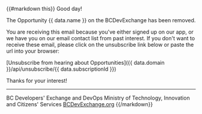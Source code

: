 {{#markdown this}}
Good day!

The Opportunity {{ data.name }} on the BCDevExchange has been removed.

You are receiving this email because you've either signed up on our app, or we have you on our email contact list from past interest. If you don't want to receive these email, please click on the unsubscribe link below or paste the url into your browser:

   [Unsubscribe from hearing about Opportunities]({{ data.domain }}/api/unsubscribe/{{ data.subscriptionId }})

Thanks for your interest!

-----------------------------
BC Developers' Exchange and DevOps
Ministry of Technology, Innovation and Citizens' Services
[BCDevExchange.org](http://bcdevexchange.org)
{{/markdown}}
